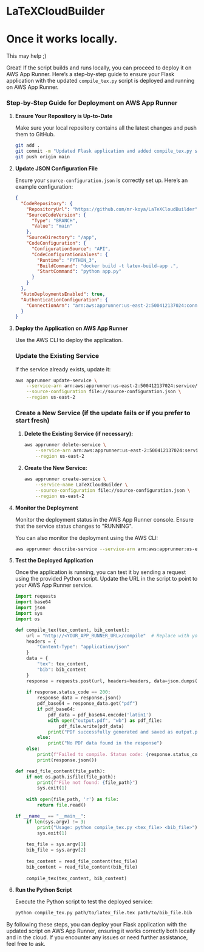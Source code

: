 # LaTeXCloudBuilder





# Once it works locally.

This may help ;)

Great! If the script builds and runs locally, you can proceed to deploy it on AWS App Runner. Here’s a step-by-step guide to ensure your Flask application with the updated `compile_tex.py` script is deployed and running on AWS App Runner.

### Step-by-Step Guide for Deployment on AWS App Runner

1. **Ensure Your Repository is Up-to-Date**

   Make sure your local repository contains all the latest changes and push them to GitHub.

   ```bash
   git add .
   git commit -m "Updated Flask application and added compile_tex.py script"
   git push origin main
   ```

2. **Update JSON Configuration File**

   Ensure your `source-configuration.json` is correctly set up. Here’s an example configuration:

   ```json
   {
     "CodeRepository": {
       "RepositoryUrl": "https://github.com/mr-koya/LaTeXCloudBuilder",
       "SourceCodeVersion": {
         "Type": "BRANCH",
         "Value": "main"
       },
       "SourceDirectory": "/app",
       "CodeConfiguration": {
         "ConfigurationSource": "API",
         "CodeConfigurationValues": {
           "Runtime": "PYTHON_3",
           "BuildCommand": "docker build -t latex-build-app .",
           "StartCommand": "python app.py"
         }
       }
     },
     "AutoDeploymentsEnabled": true,
     "AuthenticationConfiguration": {
       "ConnectionArn": "arn:aws:apprunner:us-east-2:500412137024:connection/mr-koya-latex/d7031c07fd4847f29c128064cdb5ddda"
     }
   }
   ```

3. **Deploy the Application on AWS App Runner**

   Use the AWS CLI to deploy the application.

   ### Update the Existing Service
   If the service already exists, update it:

   ```bash
   aws apprunner update-service \
       --service-arn arn:aws:apprunner:us-east-2:500412137024:service/LaTeXCloudBuilder/b399eb6af870443aa37ce2cd3afde4e4 \
       --source-configuration file://source-configuration.json \
       --region us-east-2
   ```

   ### Create a New Service (if the update fails or if you prefer to start fresh)
   1. **Delete the Existing Service (if necessary):**

      ```bash
      aws apprunner delete-service \
          --service-arn arn:aws:apprunner:us-east-2:500412137024:service/LaTeXCloudBuilder/b399eb6af870443aa37ce2cd3afde4e4 \
          --region us-east-2
      ```

   2. **Create the New Service:**

      ```bash
      aws apprunner create-service \
          --service-name LaTeXCloudBuilder \
          --source-configuration file://source-configuration.json \
          --region us-east-2
      ```

4. **Monitor the Deployment**

   Monitor the deployment status in the AWS App Runner console. Ensure that the service status changes to "RUNNING".

   You can also monitor the deployment using the AWS CLI:

   ```bash
   aws apprunner describe-service --service-arn arn:aws:apprunner:us-east-2:500412137024:service/LaTeXCloudBuilder/b399eb6af870443aa37ce2cd3afde4e4 --region us-east-2
   ```

5. **Test the Deployed Application**

   Once the application is running, you can test it by sending a request using the provided Python script. Update the URL in the script to point to your AWS App Runner service.

   ```python
   import requests
   import base64
   import json
   import sys
   import os

   def compile_tex(tex_content, bib_content):
       url = "http://<YOUR_APP_RUNNER_URL>/compile"  # Replace with your AWS App Runner URL
       headers = {
           "Content-Type": "application/json"
       }
       data = {
           "tex": tex_content,
           "bib": bib_content
       }
       response = requests.post(url, headers=headers, data=json.dumps(data))
       
       if response.status_code == 200:
           response_data = response.json()
           pdf_base64 = response_data.get("pdf")
           if pdf_base64:
               pdf_data = pdf_base64.encode('latin1')
               with open("output.pdf", "wb") as pdf_file:
                   pdf_file.write(pdf_data)
               print("PDF successfully generated and saved as output.pdf")
           else:
               print("No PDF data found in the response")
       else:
           print(f"Failed to compile. Status code: {response.status_code}")
           print(response.json())

   def read_file_content(file_path):
       if not os.path.isfile(file_path):
           print(f"File not found: {file_path}")
           sys.exit(1)
       
       with open(file_path, 'r') as file:
           return file.read()

   if __name__ == "__main__":
       if len(sys.argv) != 3:
           print("Usage: python compile_tex.py <tex_file> <bib_file>")
           sys.exit(1)
       
       tex_file = sys.argv[1]
       bib_file = sys.argv[2]
       
       tex_content = read_file_content(tex_file)
       bib_content = read_file_content(bib_file)
       
       compile_tex(tex_content, bib_content)
   ```

6. **Run the Python Script**

   Execute the Python script to test the deployed service:

   ```bash
   python compile_tex.py path/to/latex_file.tex path/to/bib_file.bib
   ```

By following these steps, you can deploy your Flask application with the updated script on AWS App Runner, ensuring it works correctly both locally and in the cloud. If you encounter any issues or need further assistance, feel free to ask.
